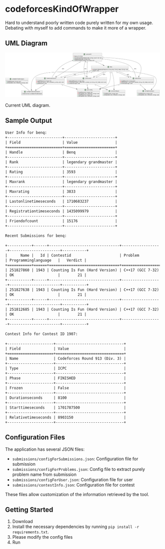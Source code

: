 # codeforcesKindOfWrapper
Hard to understand poorly written code purely written for my own usage. Debating with myself to add commands to make it more of a wrapper.


## UML Diagram

![UML Diagram](UML/full_UML.png)

Current UML diagram.

## Sample Output
```
User Info for benq:
+-------------------------+-----------------------+
| Field                   | Value                 |
+=========================+=======================+
| Handle                  | Benq                  |
+-------------------------+-----------------------+
| Rank                    | legendary grandmaster |
+-------------------------+-----------------------+
| Rating                  | 3593                  |
+-------------------------+-----------------------+
| Maxrank                 | legendary grandmaster |
+-------------------------+-----------------------+
| Maxrating               | 3833                  |
+-------------------------+-----------------------+
| Lastonlinetimeseconds   | 1710683237            |
+-------------------------+-----------------------+
| Registrationtimeseconds | 1435099979            |
+-------------------------+-----------------------+
| Friendofcount           | 15176                 |
+-------------------------+-----------------------+

Recent Submissions for benq:

+-----------+------+--------------------------------+------------------+-----------------------+-----------+
|      Name |   Id | Contestid                      | Problem          | Programminglanguage   |   Verdict |
+===========+======+================================+==================+=======================+===========+
| 251827860 | 1943 | Counting Is Fun (Hard Version) | C++17 (GCC 7-32) | OK                    |        21 |
+-----------+------+--------------------------------+------------------+-----------------------+-----------+
| 251827638 | 1943 | Counting Is Fun (Hard Version) | C++17 (GCC 7-32) | OK                    |        21 |
+-----------+------+--------------------------------+------------------+-----------------------+-----------+
| 251812685 | 1943 | Counting Is Fun (Hard Version) | C++17 (GCC 7-32) | OK                    |        21 |
+-----------+------+--------------------------------+------------------+-----------------------+-----------+

Contest Info for Contest ID 1907:

+---------------------+-------------------------------+
| Field               | Value                         |
+=====================+===============================+
| Name                | Codeforces Round 913 (Div. 3) |
+---------------------+-------------------------------+
| Type                | ICPC                          |
+---------------------+-------------------------------+
| Phase               | FINISHED                      |
+---------------------+-------------------------------+
| Frozen              | False                         |
+---------------------+-------------------------------+
| Durationseconds     | 8100                          |
+---------------------+-------------------------------+
| Starttimeseconds    | 1701787500                    |
+---------------------+-------------------------------+
| Relativetimeseconds | 8903150                       |
+---------------------+-------------------------------+
```


## Configuration Files

The application has several JSON files:

- `submissions/configForSubmissions.json`: Configuration file for submission
- `submissions/configForProblems.json`: Config file to extract purely problem name from submission
- `submissions/configForUser.json`: Configuration file for user
- `submissions/contestInfo.json`: Configuration file for contest

These files allow customization of the information retrieved by the tool.


## Getting Started

1. Download
2. Install the necessary dependencies by running `pip install -r requirements.txt`.
3. Please modify the config files
4. Run
